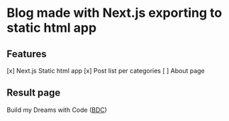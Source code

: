 # Blog made with Next.js exporting to static html app

## Features

[x] Next.js Static html app
[x] Post list per categories
[ ] About page

## Result page

Build my Dreams with Code ([BDC](https://mattdamon108.github.io/))
